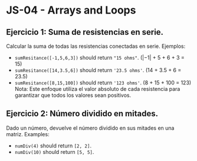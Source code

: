 # JS-04 - Arrays and Loops 

## Ejercicio 1: Suma de resistencias en serie.

Calcular la suma de todas las resistencias conectadas en serie.
Ejemplos:
- `sumResitance([-1,5,6,3])` should return `"15 ohms"`. (|−1| + 5 + 6 + 3 = 15)
- `sumResitance([14,3.5,6])` should return `'23.5 ohms'`. (14 + 3.5 + 6 = 23.5)
- `sumResitance([8,15,100])` should return `'123 ohms'`. (8 + 15 + 100 = 123)
Nota: Este enfoque utiliza el valor absoluto de cada resistencia para garantizar que todos los valores sean positivos.

## Ejercicio 2: Número dividido en mitades.

Dado un número, devuelve el número dividido en sus mitades en una matriz.
Examples:
- `numDiv(4)` should return `[2, 2]`.
- `numDiv(10)` should return `[5, 5]`.
